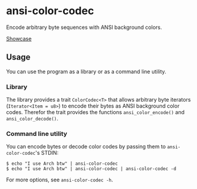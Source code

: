 # ansi-color-codec
Encode arbitrary byte sequences with ANSI background colors.

[Showcase](https://user-images.githubusercontent.com/3766192/201550552-aafad8df-9935-4cc8-a1e5-05975c7b3537.webm)

## Usage
You can use the program as a library or as a command line utility.

### Library
The library provides a trait `ColorCodec<T>` that allows arbitrary byte 
iterators 
(`Iterator<Item = u8>`) to encode their bytes as ANSI background color codes.
Therefor the trait provides the functions `ansi_color_encode()` and 
`ansi_color_decode()`.

### Command line utility
You can encode bytes or decode color codes by passing them to 
`ansi-color-codec`'s STDIN:

```shell
$ echo "I use Arch btw" | ansi-color-codec
$ echo "I use Arch btw" | ansi-color-codec | ansi-color-codec -d
```

For more options, see `ansi-color-codec -h`.
